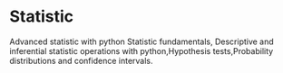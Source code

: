 # Statistic
Advanced statistic with python
Statistic fundamentals, Descriptive and inferential statistic operations with python,Hypothesis tests,Probability distributions and confidence intervals.
